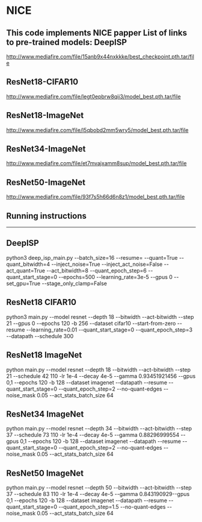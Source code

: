 # NICE
This code implements NICE papper
List of links to pre-trained models:
DeepISP
--------
http://www.mediafire.com/file/15anb9x44nxkkke/best_checkpoint.pth.tar/file

ResNet18-CIFAR10
-----------------
http://www.mediafire.com/file/legt0epbrw8qii3/model_best.pth.tar/file

ResNet18-ImageNet
-----------------
http://www.mediafire.com/file/l5qbobd2mm5wry5/model_best.pth.tar/file

ResNet34-ImageNet
-----------------
http://www.mediafire.com/file/et7mvajxamm8sup/model_best.pth.tar/file

ResNet50-ImageNet
-----------------
http://www.mediafire.com/file/93f7s5h66d6n8z1/model_best.pth.tar/file

Running instructions
--------------------
--------------------

DeepISP
-------
python3 deep_isp_main.py --batch_size=16 --resume=<path to model> --quant=True --quant_bitwidth=4 --inject_noise=True --inject_act_noise=False --act_quant=True --act_bitwidth=8 --quant_epoch_step=6 --quant_start_stage=0 --epochs=500 --learning_rate=3e-5 --gpus 0 --set_gpu=True --stage_only_clamp=False

ResNet18 CIFAR10
----------------
python3 main.py --model resnet --depth 18 --bitwidth <weight bitwidth> --act-bitwidth <activation bitwidth> --step 21 --gpus 0 --epochs 120 -b 256 --dataset cifar10 --start-from-zero --resume <path to model> --learning_rate=0.01 --quant_start_stage=0 --quant_epoch_step=3 --datapath <path to CIFAR10 dataset> --schedule 300

ResNet18 ImageNet
-----------------
python main.py --model resnet --depth 18 --bitwidth <weight bitwidth> --act-bitwidth <activation bitwidth> --step 21 --schedule 42 110 -lr 1e-4 --decay 4e-5 --gamma 0.93451921456 --gpus 0,1 --epochs 120 -b 128 --dataset imagenet --datapath <Path to ImageNet dataset> --resume <Path to model file> --quant_start_stage=0 --quant_epoch_step=2 --no-quant-edges --noise_mask 0.05 --act_stats_batch_size 64

ResNet34 ImageNet
-----------------
python main.py --model resnet --depth 34 --bitwidth <weight bitwidth> --act-bitwidth <activation bitwidth> --step 37 --schedule 73 110 -lr 1e-4 --decay 4e-5 --gamma 0.88296999554 --gpus 0,1 --epochs 120 -b 128 --dataset imagenet --datapath <Path to ImageNet dataset> --resume <Path to model file> --quant_start_stage=0 --quant_epoch_step=2 --no-quant-edges --noise_mask 0.05 --act_stats_batch_size 64

ResNet50 ImageNet
-----------------
python main.py --model resnet --depth 50 --bitwidth <weight bitwidth> --act-bitwidth <activation bitwidth> --step 37 --schedule 83 110 -lr 1e-4 --decay 4e-5 --gamma 0.843190929--gpus 0,1 --epochs 120 -b 128 --dataset imagenet --datapath <Path to ImageNet dataset> --resume <Path to model file> --quant_start_stage=0 --quant_epoch_step=1.5 --no-quant-edges --noise_mask 0.05 --act_stats_batch_size 64







